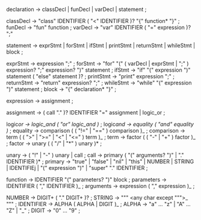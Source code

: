 declaration → classDecl
| funDecl
| varDecl
| statement ;

classDecl → "class" IDENTIFIER ( "<" IDENTIFIER )?
"{" function\* "}" ;
funDecl → "fun" function ;
varDecl → "var" IDENTIFIER ( "=" expression )? ";"

statement → exprStmt
| forStmt
| ifStmt
| printStmt
| returnStmt
| whileStmt
| block ;

exprStmt → expression ";" ;
forStmt → "for" "(" ( varDecl | exprStmt | ";" )
expression? ";"
expression? ")" statement ;
ifStmt → "if" "(" expression ")" statement
( "else" statement )? ;
printStmt → "print" expression ";" ;
returnStmt → "return" expression? ";" ;
whileStmt → "while" "(" expression ")" statement ;
block → "{" declaration\* "}" ;

expression → assignment ;

assignment → ( call "." )? IDENTIFIER "=" assignment
| logic_or ;

logic*or → logic_and ( "or" logic_and )* ;
logic*and → equality ( "and" equality )* ;
equality → comparison ( ( "!=" | "==" ) comparison )_ ;
comparison → term ( ( ">" | ">=" | "<" | "<=" ) term )_ ;
term → factor ( ( "-" | "+" ) factor )\_ ;
factor → unary ( ( "/" | "\*" ) unary )\* ;

unary → ( "!" | "-" ) unary | call ;
call → primary ( "(" arguments? ")" | "." IDENTIFIER )\* ;
primary → "true" | "false" | "nil" | "this"
| NUMBER | STRING | IDENTIFIEj | "(" expression ")"
| "super" "." IDENTIFIER ;

function → IDENTIFIER "(" parameters? ")" block ;
parameters → IDENTIFIER ( "," IDENTIFIER )_ ;
arguments → expression ( "," expression )_ ;

NUMBER → DIGIT+ ( "." DIGIT+ )? ;
STRING → "\"" <any char except "\"">_ "\"" ;
IDENTIFIER → ALPHA ( ALPHA | DIGIT )_ ;
ALPHA → "a" ... "z" | "A" ... "Z" | "\_" ;
DIGIT → "0" ... "9" ;
